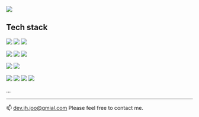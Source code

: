 <img src="https://capsule-render.vercel.app/api?type=Waving&color=0:EEFF00,100:a82da8&height=300&section=header&text=Payment%20developer&fontSize=70" />


Tech stack
---
<img src="https://img.shields.io/badge/Java-007396?style=flat-square&logo=Java&logoColor=white"> <img src="https://img.shields.io/badge/SpringBoot-6DB33F?style=flat-square&logo=SpringBoot&logoColor=white"> <img src="https://img.shields.io/badge/Hibernate-59666C?style=flat-square&logo=Hibernate&logoColor=white">

<img src="https://img.shields.io/badge/JavaScript-F7DF1E?style=flat-square&logo=JavaScript&logoColor=white"> <img src="https://img.shields.io/badge/TypeScript-3178C6?style=flat-square&logo=TypeScript&logoColor=white"> <img src="https://img.shields.io/badge/Sequelize-52B0E7?style=flat-square&logo=Sequelize&logoColor=white"/>

<img src="https://img.shields.io/badge/MySQL-4479A1?style=flat-square&logo=MySQL&logoColor=white"> <img src="https://img.shields.io/badge/MariaDB-003545?style=flat-square&logo=MariaDB&logoColor=white">

<img src="https://img.shields.io/badge/Git-F05032?style=flat-square&logo=Git&logoColor=white"> <img src="https://img.shields.io/badge/GitHub-181717?style=flat-square&logo=GitHub&logoColor=white"> <img src="https://img.shields.io/badge/Bitbucket-0052CC?style=flat-square&logo=Bitbucket&logoColor=white"> <img src="https://img.shields.io/badge/Jenkins-181717?style=flat-square&logo=Jenkins&logoColor=white">

...

<!-- <img src="https://img.shields.io/badge/Jenkins-D24939?style=flat-square&logo=Jenkins&logoColor=white"> -->

---
📫 dev.jh.joo@gmial.com Please feel free to contact me. 

<!--
- 🔭 I’m currently working on ...
- 🌱 I’m currently learning ...
- 👯 I’m looking to collaborate on ...
- 🤔 I’m looking for help with ...
- 💬 Ask me about ...
- 😄 Pronouns: ...
- ⚡ Fun fact: ...
-->
